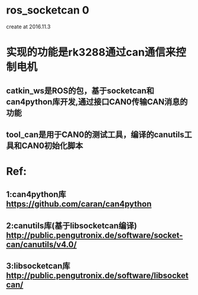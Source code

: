 # ros_socketcan 0
create at 2016.11.3
# 实现的功能是rk3288通过can通信来控制电机
## catkin_ws是ROS的包，基于socketcan和can4python库开发,通过接口CAN0传输CAN消息的功能
## tool_can是用于CAN0的测试工具，编译的canutils工具和CAN0初始化脚本
# Ref:
## 1:can4python库　https://github.com/caran/can4python
## 2:canutils库(基于libsocketcan编译)　http://public.pengutronix.de/software/socket-can/canutils/v4.0/
## 3:libsocketcan库　http://public.pengutronix.de/software/libsocketcan/
